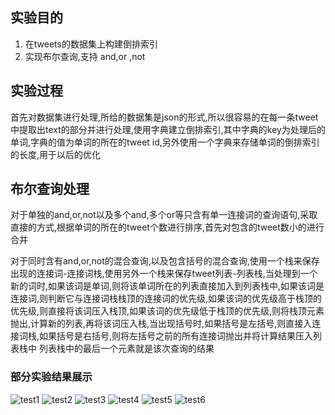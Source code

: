 ## 实验目的
1. 在tweets的数据集上构建倒排索引
2. 实现布尔查询,支持 and,or ,not

## 实验过程

首先对数据集进行处理,所给的数据集是json的形式,所以很容易的在每一条tweet中提取出text的部分并进行处理,使用字典建立倒排索引,其中字典的key为处理后的单词,字典的值为单词的所在的tweet id,另外使用一个字典来存储单词的倒排索引的长度,用于以后的优化

## 布尔查询处理

对于单独的and,or,not以及多个and,多个or等只含有单一连接词的查询语句,采取直接的方式,根据单词的所在的tweet个数进行排序,首先对包含的tweet数小的进行合并

对于同时含有and,or,not的混合查询,以及包含括号的混合查询,使用一个栈来保存出现的连接词-连接词栈,使用另外一个栈来保存tweet列表-列表栈,当处理到一个新的词时,如果该词是单词,则将该单词所在的列表直接加入到列表栈中,如果该词是连接词,则判断它与连接词栈栈顶的连接词的优先级,如果该词的优先级高于栈顶的优先级,则直接将该词压入栈顶,如果该词的优先级低于栈顶的优先级,则将栈顶元素抛出,计算新的列表,再将该词压入栈,当出现括号时,如果括号是左括号,则直接入连接词栈,如果括号是右括号,则将左括号之前的所有连接词抛出并将计算结果压入列表栈中
列表栈中的最后一个元素就是该次查询的结果

### 部分实验结果展示

![test1](https://github.com/wangledongle/201600130071wangdongbiao/blob/master/HomeWork3/image/test1.png)
![test2](https://github.com/wangledongle/201600130071wangdongbiao/blob/master/HomeWork3/image/test2.png)
![test3](https://github.com/wangledongle/201600130071wangdongbiao/blob/master/HomeWork3/image/test3.png)
![test4](https://github.com/wangledongle/201600130071wangdongbiao/blob/master/HomeWork3/image/test4.png)
![test5](https://github.com/wangledongle/201600130071wangdongbiao/blob/master/HomeWork3/image/test5.png)
![test6](https://github.com/wangledongle/201600130071wangdongbiao/blob/master/HomeWork3/image/test6.png)


